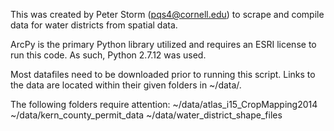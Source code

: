 This was created by Peter Storm (pqs4@cornell.edu) to scrape and compile data for water districts from spatial data.

ArcPy is the primary Python library utilized and requires an ESRI license to run this code. As such, Python 2.7.12 was used.

Most datafiles need to be downloaded prior to running this script. Links to the data are located within their given folders in ~/data/.

The following folders require attention:
~/data/atlas_i15_CropMapping2014
~/data/kern_county_permit_data
~/data/water_district_shape_files